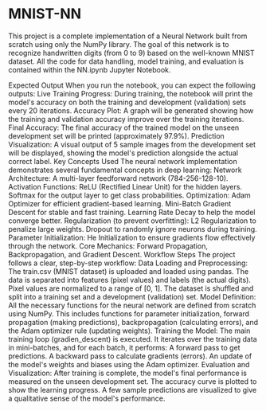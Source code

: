 # MNIST-NN
This project is a complete implementation of a Neural Network built from scratch using only the NumPy library. The goal of this network is to recognize handwritten digits (from 0 to 9) based on the well-known MNIST dataset. All the code for data handling, model training, and evaluation is contained within the NN.ipynb Jupyter Notebook.

Expected Output
When you run the notebook, you can expect the following outputs:
Live Training Progress: During training, the notebook will print the model's accuracy on both the training and development (validation) sets every 20 iterations.
Accuracy Plot: A graph will be generated showing how the training and validation accuracy improve over the training iterations.
Final Accuracy: The final accuracy of the trained model on the unseen development set will be printed (approximately 97.9%).
Prediction Visualization: A visual output of 5 sample images from the development set will be displayed, showing the model's prediction alongside the actual correct label.
Key Concepts Used
The neural network implementation demonstrates several fundamental concepts in deep learning:
Network Architecture: A multi-layer feedforward network (784-256-128-10).
Activation Functions:
ReLU (Rectified Linear Unit) for the hidden layers.
Softmax for the output layer to get class probabilities.
Optimization:
Adam Optimizer for efficient gradient-based learning.
Mini-Batch Gradient Descent for stable and fast training.
Learning Rate Decay to help the model converge better.
Regularization (to prevent overfitting):
L2 Regularization to penalize large weights.
Dropout to randomly ignore neurons during training.
Parameter Initialization: He Initialization to ensure gradients flow effectively through the network.
Core Mechanics: Forward Propagation, Backpropagation, and Gradient Descent.
Workflow Steps
The project follows a clear, step-by-step workflow:
Data Loading and Preprocessing:
The train.csv (MNIST dataset) is uploaded and loaded using pandas.
The data is separated into features (pixel values) and labels (the actual digits).
Pixel values are normalized to a range of [0, 1].
The dataset is shuffled and split into a training set and a development (validation) set.
Model Definition:
All the necessary functions for the neural network are defined from scratch using NumPy.
This includes functions for parameter initialization, forward propagation (making predictions), backpropagation (calculating errors), and the Adam optimizer rule (updating weights).
Training the Model:
The main training loop (gradien_descent) is executed.
It iterates over the training data in mini-batches, and for each batch, it performs:
A forward pass to get predictions.
A backward pass to calculate gradients (errors).
An update of the model's weights and biases using the Adam optimizer.
Evaluation and Visualization:
After training is complete, the model's final performance is measured on the unseen development set.
The accuracy curve is plotted to show the learning progress.
A few sample predictions are visualized to give a qualitative sense of the model's performance.
